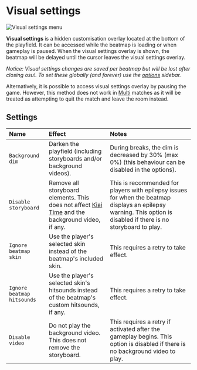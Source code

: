 # Visual settings

![](img/visual-settings.jpg "Visual settings menu")

**Visual settings** is a hidden customisation overlay located at the bottom of the playfield. It can be accessed while the beatmap is loading or when gameplay is paused. When the visual settings overlay is shown, the beatmap will be delayed until the cursor leaves the visual settings overlay.

*Notice: Visual settings changes are saved per beatmap but will be lost after closing osu!. To set these globally (and forever) use the [options](/wiki/Options) sidebar.*

Alternatively, it is possible to access visual settings overlay by pausing the game. However, this method does not work in [Multi](/wiki/Multi) matches as it will be treated as attempting to quit the match and leave the room instead.

## Settings

| Name | Effect | Notes |
| :-- | :-- | :-- |
| `Background dim` | Darken the playfield (including storyboards and/or background videos). | During breaks, the dim is decreased by 30% (max 0%) (this behaviour can be disabled in the options). |
| `Disable storyboard` | Remove all storyboard elements. This does not affect [Kiai Time](/wiki/Kiai_time) and the background video, if any. | This is recommended for players with epilepsy issues for when the beatmap displays an epilepsy warning. This option is disabled if there is no storyboard to play. |
| `Ignore beatmap skin` | Use the player's selected skin instead of the beatmap's included skin. | This requires a retry to take effect. |
| `Ignore beatmap hitsounds` | Use the player's selected skin's hitsounds instead of the beatmap's custom hitsounds, if any. | This requires a retry to take effect. |
| `Disable video` | Do not play the background video. This does not remove the storyboard. | This requires a retry if activated after the gameplay begins. This option is disabled if there is no background video to play. |
